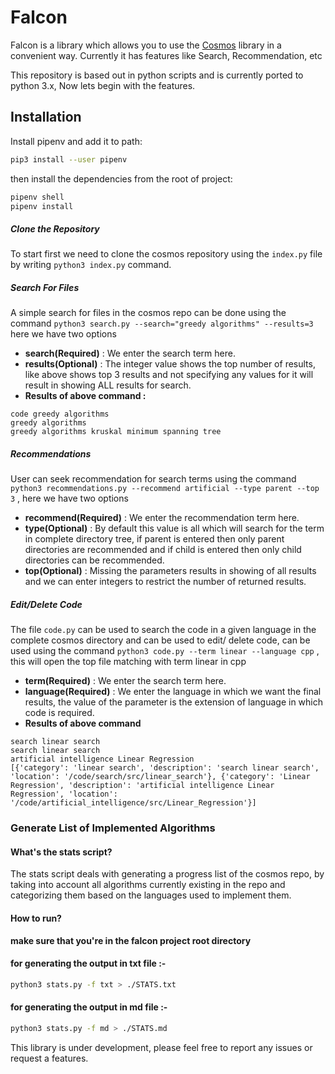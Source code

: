 # Falcon

Falcon is a library which allows you to use the [Cosmos](https://github.com/OpenGenus/cosmos) library in a convenient way. Currently it has features like Search, Recommendation, etc

This repository is based out in python scripts and is currently ported to python 3.x, Now lets begin with the features.

## Installation
Install pipenv and add it to path:  
```bash
pip3 install --user pipenv
```

then install the dependencies from the root of project:  
```bash
pipenv shell
pipenv install
```

##### Clone the Repository
To start first we need to clone the cosmos repository using the ```index.py``` file by writing ```python3 index.py``` command.

##### Search For Files

A simple search for files in the cosmos repo can be done using the command ``` python3 search.py --search="greedy algorithms" --results=3 ``` here we have two options 
- **search(Required)** : We enter the search term here.
- **results(Optional)** : The integer value shows the top number of results, like above shows top 3 results and not specifying any values for it will result in showing ALL results for search.
- **Results of above command :**
```
code greedy algorithms
greedy algorithms
greedy algorithms kruskal minimum spanning tree
```
##### Recommendations

User can seek recommendation for search terms using the command ```python3 recommendations.py --recommend artificial --type parent --top 3``` , here we have two options
- **recommend(Required)** : We enter the recommendation term here.
- **type(Optional)** : By default this value is all which will search for the term in complete directory tree, if parent is entered then only parent directories are recommended and if child is entered then only child directories can be recommended.
- **top(Optional)** : Missing the parameters results in showing of all results and we can enter integers to restrict the number of returned results.

##### Edit/Delete Code
The file ```code.py``` can be used to search the code in a given language in the complete cosmos directory and can be used to edit/ delete code, can be used using the command ``` python3 code.py --term linear --language cpp ``` , this will open the top file matching with term linear in cpp
- **term(Required)** : We enter the search term here.
- **language(Required)** : We enter the language in which we want the final results, the value of the parameter is the extension of language in which code is required.
- **Results of above command**
```
search linear search
search linear search
artificial intelligence Linear Regression
[{'category': 'linear search', 'description': 'search linear search', 'location': '/code/search/src/linear_search'}, {'category': 'Linear Regression', 'description': 'artificial intelligence Linear Regression', 'location': '/code/artificial_intelligence/src/Linear_Regression'}]
```

### Generate List of Implemented Algorithms
#### What's the stats script?
The stats script deals with generating a progress list of the cosmos repo, by taking into account all algorithms currently existing in the repo and categorizing them based on the languages used to implement them.

#### How to run?
**make sure that you're in the falcon project root directory**

#### for generating the output in txt file :-
```bash
python3 stats.py -f txt > ./STATS.txt
```

#### for generating the output in md file :-
```bash
python3 stats.py -f md > ./STATS.md
```

This library is under development, please feel free to report any issues or request a features.
